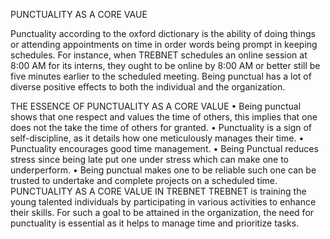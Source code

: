  PUNCTUALITY AS A CORE VAUE

Punctuality according to the oxford dictionary is the ability of doing things or attending appointments on time in order words being prompt in keeping schedules. For instance, when TREBNET schedules an online session at 8:00 AM for its interns, they ought to be online by 8:00 AM or better still be five minutes earlier to the scheduled meeting. Being punctual has a lot of diverse positive effects to both the individual and the organization.  

THE ESSENCE OF PUNCTUALITY AS A CORE VALUE
•	Being punctual shows that one respect and values the time of others, this implies that one does not the take the time of others for granted.
•	Punctuality is a sign of self-discipline, as it details how one meticulously manages their time.
•	Punctuality encourages good time management.
•	Being Punctual reduces stress since being late put one under stress which can make one to underperform.
•	Being punctual makes one to be reliable such one can be trusted to undertake and complete projects on a scheduled time.
PUNCTUALITY AS A CORE VALUE IN TREBNET
TREBNET is training the young talented individuals by participating in various activities to enhance their skills. For such a goal to be attained in the organization, the need for punctuality is essential as it helps to manage time and prioritize tasks.

